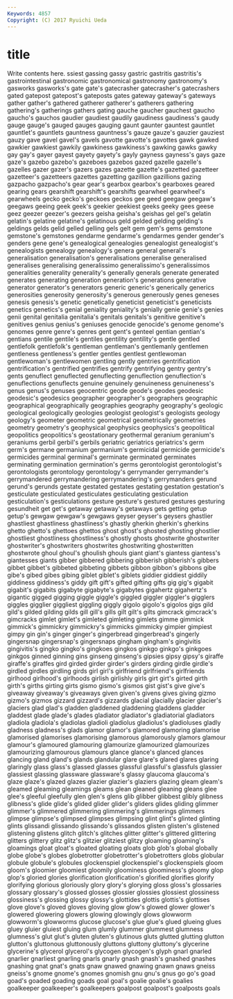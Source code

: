 ```yaml
---
Keywords: 4857 
Copyright: (C) 2017 Ryuichi Ueda
---
```


# title

Write contents here.
ssiest gassing gassy
gastric gastritis gastritis's gastrointestinal gastronomic gastronomical gastronomy gastronomy's gasworks gasworks's
gate gate's gatecrasher gatecrasher's gatecrashers gated gatepost gatepost's gateposts gates
gateway gateway's gateways gather gather's gathered gatherer gatherer's gatherers gathering
gathering's gatherings gathers gating gauche gaucher gauchest gaucho gaucho's gauchos
gaudier gaudiest gaudily gaudiness gaudiness's gaudy gauge gauge's gauged gauges
gauging gaunt gaunter gauntest gauntlet gauntlet's gauntlets gauntness gauntness's gauze
gauze's gauzier gauziest gauzy gave gavel gavel's gavels gavotte gavotte's
gavottes gawk gawked gawkier gawkiest gawkily gawkiness gawkiness's gawking gawks
gawky gay gay's gayer gayest gayety gayety's gayly gayness gayness's
gays gaze gaze's gazebo gazebo's gazeboes gazebos gazed gazelle gazelle's
gazelles gazer gazer's gazers gazes gazette gazette's gazetted gazetteer gazetteer's
gazetteers gazettes gazetting gazillion gazillions gazing gazpacho gazpacho's gear gear's
gearbox gearbox's gearboxes geared gearing gears gearshift gearshift's gearshifts gearwheel
gearwheel's gearwheels gecko gecko's geckoes geckos gee geed geegaw geegaw's
geegaws geeing geek geek's geekier geekiest geeks geeky gees geese
geez geezer geezer's geezers geisha geisha's geishas gel gel's gelatin
gelatin's gelatine gelatine's gelatinous geld gelded gelding gelding's geldings gelds
gelid gelled gelling gels gelt gem gem's gems gemstone gemstone's
gemstones gendarme gendarme's gendarmes gender gender's genders gene gene's genealogical
genealogies genealogist genealogist's genealogists genealogy genealogy's genera general general's generalisation
generalisation's generalisations generalise generalised generalises generalising generalissimo generalissimo's generalissimos generalities
generality generality's generally generals generate generated generates generating generation generation's
generations generative generator generator's generators generic generic's generically generics generosities
generosity generosity's generous generously genes geneses genesis genesis's genetic genetically
geneticist geneticist's geneticists genetics genetics's genial geniality geniality's genially genie
genie's genies genii genital genitalia genitalia's genitals genitals's genitive genitive's
genitives genius genius's geniuses genocide genocide's genome genome's genomes genre
genre's genres gent gent's genteel gentian gentian's gentians gentile gentile's
gentiles gentility gentility's gentle gentled gentlefolk gentlefolk's gentleman gentleman's gentlemanly
gentlemen gentleness gentleness's gentler gentles gentlest gentlewoman gentlewoman's gentlewomen gentling
gently gentries gentrification gentrification's gentrified gentrifies gentrify gentrifying gentry gentry's
gents genuflect genuflected genuflecting genuflection genuflection's genuflections genuflects genuine genuinely
genuineness genuineness's genus genus's genuses geocentric geode geode's geodes geodesic
geodesic's geodesics geographer geographer's geographers geographic geographical geographically geographies geography
geography's geologic geological geologically geologies geologist geologist's geologists geology geology's
geometer geometric geometrical geometrically geometries geometry geometry's geophysical geophysics geophysics's
geopolitical geopolitics geopolitics's geostationary geothermal geranium geranium's geraniums gerbil gerbil's
gerbils geriatric geriatrics geriatrics's germ germ's germane germanium germanium's germicidal
germicide germicide's germicides germinal germinal's germinate germinated germinates germinating germination
germination's germs gerontologist gerontologist's gerontologists gerontology gerontology's gerrymander gerrymander's gerrymandered
gerrymandering gerrymandering's gerrymanders gerund gerund's gerunds gestate gestated gestates gestating
gestation gestation's gesticulate gesticulated gesticulates gesticulating gesticulation gesticulation's gesticulations gesture
gesture's gestured gestures gesturing gesundheit get get's getaway getaway's getaways
gets getting getup getup's gewgaw gewgaw's gewgaws geyser geyser's geysers
ghastlier ghastliest ghastliness ghastliness's ghastly gherkin gherkin's gherkins ghetto ghetto's
ghettoes ghettos ghost ghost's ghosted ghosting ghostlier ghostliest ghostliness ghostliness's
ghostly ghosts ghostwrite ghostwriter ghostwriter's ghostwriters ghostwrites ghostwriting ghostwritten ghostwrote
ghoul ghoul's ghoulish ghouls giant giant's giantess giantess's giantesses giants
gibber gibbered gibbering gibberish gibberish's gibbers gibbet gibbet's gibbeted gibbeting
gibbets gibbon gibbon's gibbons gibe gibe's gibed gibes gibing giblet
giblet's giblets giddier giddiest giddily giddiness giddiness's giddy gift gift's
gifted gifting gifts gig gig's gigabit gigabit's gigabits gigabyte gigabyte's
gigabytes gigahertz gigahertz's gigantic gigged gigging giggle giggle's giggled giggler
giggler's gigglers giggles gigglier giggliest giggling giggly gigolo gigolo's gigolos
gigs gild gild's gilded gilding gilds gill gill's gills gilt
gilt's gilts gimcrack gimcrack's gimcracks gimlet gimlet's gimleted gimleting gimlets
gimme gimmick gimmick's gimmickry gimmickry's gimmicks gimmicky gimpier gimpiest gimpy
gin gin's ginger ginger's gingerbread gingerbread's gingerly gingersnap gingersnap's gingersnaps
gingham gingham's gingivitis gingivitis's gingko gingko's gingkoes gingkos ginkgo ginkgo's
ginkgoes ginkgos ginned ginning gins ginseng ginseng's gipsies gipsy gipsy's
giraffe giraffe's giraffes gird girded girder girder's girders girding girdle
girdle's girdled girdles girdling girds girl girl's girlfriend girlfriend's girlfriends
girlhood girlhood's girlhoods girlish girlishly girls girt girt's girted girth
girth's girths girting girts gismo gismo's gismos gist gist's give
give's giveaway giveaway's giveaways given given's givens gives giving gizmo
gizmo's gizmos gizzard gizzard's gizzards glacial glacially glacier glacier's glaciers
glad glad's gladden gladdened gladdening gladdens gladder gladdest glade glade's
glades gladiator gladiator's gladiatorial gladiators gladiola gladiola's gladiolas gladioli gladiolus
gladiolus's gladioluses gladly gladness gladness's glads glamor glamor's glamored glamoring
glamorise glamorised glamorises glamorising glamorous glamorously glamors glamour glamour's glamoured
glamouring glamourize glamourized glamourizes glamourizing glamourous glamours glance glance's glanced
glances glancing gland gland's glands glandular glare glare's glared glares
glaring glaringly glass glass's glassed glasses glassful glassful's glassfuls glassier
glassiest glassing glassware glassware's glassy glaucoma glaucoma's glaze glaze's glazed
glazes glazier glazier's glaziers glazing gleam gleam's gleamed gleaming gleamings
gleams glean gleaned gleaning gleans glee glee's gleeful gleefully glen
glen's glens glib glibber glibbest glibly glibness glibness's glide glide's
glided glider glider's gliders glides gliding glimmer glimmer's glimmered glimmering
glimmering's glimmerings glimmers glimpse glimpse's glimpsed glimpses glimpsing glint glint's
glinted glinting glints glissandi glissando glissando's glissandos glisten glisten's glistened
glistening glistens glitch glitch's glitches glitter glitter's glittered glittering glitters
glittery glitz glitz's glitzier glitziest glitzy gloaming gloaming's gloamings gloat
gloat's gloated gloating gloats glob glob's global globally globe globe's
globes globetrotter globetrotter's globetrotters globs globular globule globule's globules glockenspiel
glockenspiel's glockenspiels gloom gloom's gloomier gloomiest gloomily gloominess gloominess's gloomy
glop glop's gloried glories glorification glorification's glorified glorifies glorify glorifying
glorious gloriously glory glory's glorying gloss gloss's glossaries glossary glossary's
glossed glosses glossier glossies glossiest glossiness glossiness's glossing glossy glossy's
glottides glottis glottis's glottises glove glove's gloved gloves gloving glow
glow's glowed glower glower's glowered glowering glowers glowing glowingly glows
glowworm glowworm's glowworms glucose glucose's glue glue's glued glueing glues
gluey gluier gluiest gluing glum glumly glummer glummest glumness glumness's
glut glut's gluten gluten's glutinous gluts glutted glutting glutton glutton's
gluttonous gluttonously gluttons gluttony gluttony's glycerine glycerine's glycerol glycerol's glycogen
glycogen's glyph gnarl gnarled gnarlier gnarliest gnarling gnarls gnarly gnash
gnash's gnashed gnashes gnashing gnat gnat's gnats gnaw gnawed gnawing
gnawn gnaws gneiss gneiss's gnome gnome's gnomes gnomish gnu gnu's
gnus go go's goad goad's goaded goading goads goal goal's
goalie goalie's goalies goalkeeper goalkeeper's goalkeepers goalpost goalpost's goalposts goals
